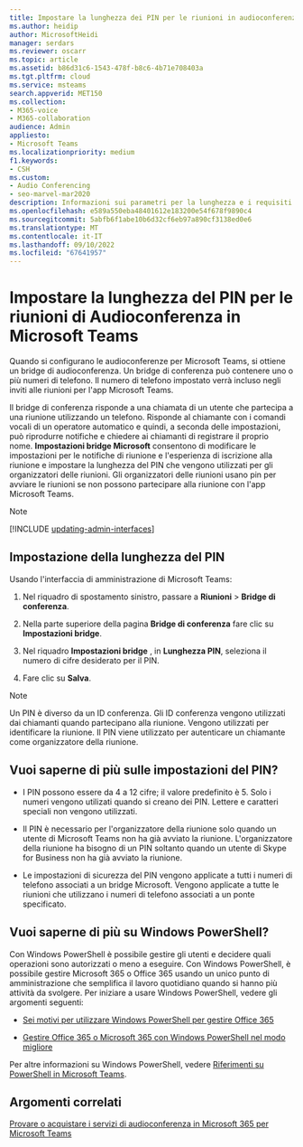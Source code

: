 ```yaml
---
title: Impostare la lunghezza dei PIN per le riunioni in audioconferenza
ms.author: heidip
author: MicrosoftHeidi
manager: serdars
ms.reviewer: oscarr
ms.topic: article
ms.assetid: b86d31c6-1543-478f-b8c6-4b71e708403a
ms.tgt.pltfrm: cloud
ms.service: msteams
search.appverid: MET150
ms.collection:
- M365-voice
- M365-collaboration
audience: Admin
appliesto:
- Microsoft Teams
ms.localizationpriority: medium
f1.keywords:
- CSH
ms.custom:
- Audio Conferencing
- seo-marvel-mar2020
description: Informazioni sui parametri per la lunghezza e i requisiti di un PIN e su come impostare la lunghezza per le riunioni in Microsoft Teams.
ms.openlocfilehash: e589a550eba48401612e183200e54f678f9890c4
ms.sourcegitcommit: 5abfb6f1abe10b6d32cf6eb97a890cf3138ed0e6
ms.translationtype: MT
ms.contentlocale: it-IT
ms.lasthandoff: 09/10/2022
ms.locfileid: "67641957"
---
```

# <a name="set-the-pin-length-for-audio-conferencing-meetings-in-microsoft-teams"></a>Impostare la lunghezza del PIN per le riunioni di Audioconferenza in Microsoft Teams

Quando si configurano le audioconferenze per Microsoft Teams, si ottiene un bridge di audioconferenza. Un bridge di conferenza può contenere uno o più numeri di telefono. Il numero di telefono impostato verrà incluso negli inviti alle riunioni per l'app Microsoft Teams.
  
Il bridge di conferenza risponde a una chiamata di un utente che partecipa a una riunione utilizzando un telefono. Risponde al chiamante con i comandi vocali di un operatore automatico e quindi, a seconda delle impostazioni, può riprodurre notifiche e chiedere ai chiamanti di registrare il proprio nome. **Impostazioni bridge Microsoft** consentono di modificare le impostazioni per le notifiche di riunione e l'esperienza di iscrizione alla riunione e impostare la lunghezza del PIN che vengono utilizzati per gli organizzatori delle riunioni. Gli organizzatori delle riunioni usano pin per avviare le riunioni se non possono partecipare alla riunione con l'app Microsoft Teams.

> [!NOTE]
> [!INCLUDE [updating-admin-interfaces](includes/updating-admin-interfaces.md)]
  
## <a name="setting-the-pin-length"></a>Impostazione della lunghezza del PIN

Usando l'interfaccia di amministrazione di Microsoft Teams:

1. Nel riquadro di spostamento sinistro, passare a **Riunioni** > **Bridge di conferenza**.

2. Nella parte superiore della pagina **Bridge di conferenza** fare clic su **Impostazioni bridge**.

3. Nel riquadro **Impostazioni bridge** , in **Lunghezza PIN**, seleziona il numero di cifre desiderato per il PIN.

4. Fare clic su **Salva**.

> [!NOTE]
> Un PIN è diverso da un ID conferenza. Gli ID conferenza vengono utilizzati dai chiamanti quando partecipano alla riunione. Vengono utilizzati per identificare la riunione. Il PIN viene utilizzato per autenticare un chiamante come organizzatore della riunione.

## <a name="want-to-know-more-about-pin-settings"></a>Vuoi saperne di più sulle impostazioni del PIN?

- I PIN possono essere da 4 a 12 cifre; il valore predefinito è 5. Solo i numeri vengono utilizati quando si creano dei PIN. Lettere e caratteri speciali non vengono utilizzati.

- Il PIN è necessario per l'organizzatore della riunione solo quando un utente di Microsoft Teams non ha già avviato la riunione. L'organizzatore della riunione ha bisogno di un PIN soltanto quando un utente di Skype for Business non ha già avviato la riunione.

- Le impostazioni di sicurezza del PIN vengono applicate a tutti i numeri di telefono associati a un bridge Microsoft. Vengono applicate a tutte le riunioni che utilizzano i numeri di telefono associati a un ponte specificato.

## <a name="want-to-know-more-about-windows-powershell"></a>Vuoi saperne di più su Windows PowerShell?

Con Windows PowerShell è possibile gestire gli utenti e decidere quali operazioni sono autorizzati o meno a eseguire. Con Windows PowerShell, è possibile gestire Microsoft 365 o Office 365 usando un unico punto di amministrazione che semplifica il lavoro quotidiano quando si hanno più attività da svolgere. Per iniziare a usare Windows PowerShell, vedere gli argomenti seguenti:

- [Sei motivi per utilizzare Windows PowerShell per gestire Office 365](/microsoft-365/enterprise/why-you-need-to-use-microsoft-365-powershell)

- [Gestire Office 365 o Microsoft 365 con Windows PowerShell nel modo migliore](/previous-versions//dn568025(v=technet.10))

Per altre informazioni su Windows PowerShell, vedere [Riferimenti su PowerShell in Microsoft Teams](/powershell/module/teams/?view=teams-ps).

## <a name="related-topics"></a>Argomenti correlati

[Provare o acquistare i servizi di audioconferenza in Microsoft 365 per Microsoft Teams](try-or-purchase-audio-conferencing-in-office-365-for-teams.md)
